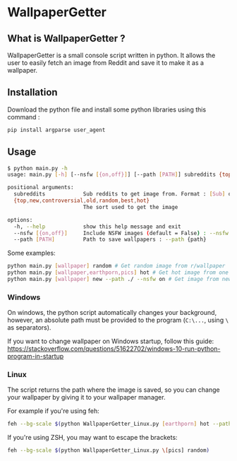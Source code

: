 # WallpaperGetter

## What is WallpaperGetter ?

WallpaperGetter is a small console script written in python.
It allows the user to easily fetch an image from Reddit and save it to make it as a wallpaper.

## Installation

Download the python file and install some python libraries using this command :
```bash
pip install argparse user_agent
```

## Usage

```bash
$ python main.py -h
usage: main.py [-h] [--nsfw [{on,off}]] [--path [PATH]] subreddits {top,new,controversial,old,random,best,hot}

positional arguments:
  subreddits            Sub reddits to get image from. Format : [Sub] or [Sub1,Sub2,Sub,...])
  {top,new,controversial,old,random,best,hot}
                        The sort used to get the image

options:
  -h, --help            show this help message and exit
  --nsfw [{on,off}]     Include NSFW images (default = False) : --nsfw {on or off}
  --path [PATH]         Path to save wallpapers : --path {path}
```

Some examples:

```bash
python main.py [wallpaper] random # Get random image from r/wallpaper
python main.py [wallpaper,earthporn,pics] hot # Get hot image from one of the three given subs
python main.py [wallpaper] new --path ./ --nsfw on # Get image from new post, save in current directory, and allowing nsfw posts

```

### Windows

On windows, the python script automatically changes your background, however, an absolute path must be provided to the program (``C:\...``, using `\` as separators).

If you want to change wallpaper on Windows startup, follow this guide: https://stackoverflow.com/questions/51622702/windows-10-run-python-program-in-startup

### Linux

The script returns the path where the image is saved, so you can change your wallpaper by giving it to your wallpaper manager.

For example if you're using feh:

```bash
feh --bg-scale $(python WallpaperGetter_Linux.py [earthporn] hot --path ~/Pictures)
```

If you're using ZSH, you may want to escape the brackets:

```bash
feh --bg-scale $(python WallpaperGetter_Linux.py \[pics] random)
```
